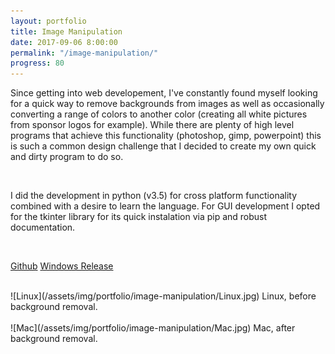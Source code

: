 ```yaml
---
layout: portfolio
title: Image Manipulation
date: 2017-09-06 8:00:00
permalink: "/image-manipulation/"
progress: 80
---
```


Since getting into web developement, I've constantly found myself looking for a quick way to remove backgrounds from images as well as occasionally converting a range of colors to another color (creating all white pictures from sponsor logos for example). While there are plenty of high level programs that achieve this functionality (photoshop, gimp, powerpoint) this is such a common design challenge that I decided to create my own quick and dirty program to do so.

<br>

I did the development in python (v3.5) for cross platform functionality combined with a desire to learn the language. For GUI development I opted for the tkinter library for its quick instalation via pip and robust documentation.

<br>

<a class="button" href="https://github.com/tlee753/image-manipulation">Github</a>
<a class="button" href="https://github.com/tlee753/image-manipulation/releases/download/v2.0/Main.exe">Windows Release</a>

<br>
![Linux](/assets/img/portfolio/image-manipulation/Linux.jpg)
Linux, before background removal. 
<br>
<br>
![Mac](/assets/img/portfolio/image-manipulation/Mac.jpg)
Mac, after background removal.

